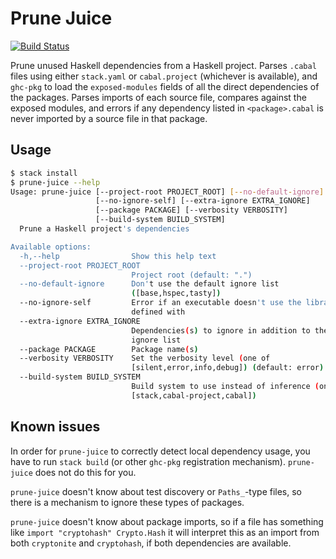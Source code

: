 # Prune Juice

[![Build Status](https://travis-ci.com/dfithian/prune-juice.svg?branch=main)](https://travis-ci.com/dfithian/prune-juice)

Prune unused Haskell dependencies from a Haskell project. Parses `.cabal` files using either `stack.yaml` or
`cabal.project` (whichever is available), and `ghc-pkg` to load the `exposed-modules` fields of all the direct
dependencies of the packages. Parses imports of each source file, compares against the exposed modules, and errors if
any dependency listed in `<package>.cabal` is never imported by a source file in that package.

## Usage

```bash
$ stack install
$ prune-juice --help
Usage: prune-juice [--project-root PROJECT_ROOT] [--no-default-ignore]
                   [--no-ignore-self] [--extra-ignore EXTRA_IGNORE]
                   [--package PACKAGE] [--verbosity VERBOSITY]
                   [--build-system BUILD_SYSTEM]
  Prune a Haskell project's dependencies

Available options:
  -h,--help                Show this help text
  --project-root PROJECT_ROOT
                           Project root (default: ".")
  --no-default-ignore      Don't use the default ignore list
                           ([base,hspec,tasty])
  --no-ignore-self         Error if an executable doesn't use the library it's
                           defined with
  --extra-ignore EXTRA_IGNORE
                           Dependencies(s) to ignore in addition to the default
                           ignore list
  --package PACKAGE        Package name(s)
  --verbosity VERBOSITY    Set the verbosity level (one of
                           [silent,error,info,debug]) (default: error)
  --build-system BUILD_SYSTEM
                           Build system to use instead of inference (one of
                           [stack,cabal-project,cabal])
```

## Known issues

In order for `prune-juice` to correctly detect local dependency usage, you have to run `stack build` (or other `ghc-pkg`
registration mechanism). `prune-juice` does not do this for you.

`prune-juice` doesn't know about test discovery or `Paths_`-type files, so there is a mechanism to ignore these types of
packages.

`prune-juice` doesn't know about package imports, so if a file has something like `import "cryptohash" Crypto.Hash` it
will interpret this as an import from both `cryptonite` and `cryptohash`, if both dependencies are available.
